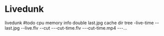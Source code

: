 # Livedunk
livedunk
#todo
cpu memory info
double last.jpg
cache dir tree
-live-time
--last.jpg
--live.flv
--cut
---cut-time.flv
---cut-time.mp4
---...
